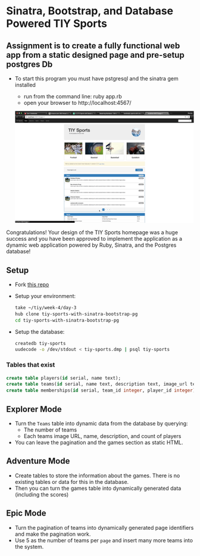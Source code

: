 # Sinatra, Bootstrap, and Database Powered TIY Sports

## Assignment is to create a fully functional web app from a static designed page and pre-setup postgres Db

* To start this program you must have pstgresql and the sinatra gem installed    
  * run from the command line: ruby app.rb
  * open your browser to http://localhost:4567/

  ![TIY Sports Pagination](docs/TIY-sports-pagination.gif)

Congratulations! Your design of the TIY Sports homepage was a huge success and you have been approved to implement the application as a dynamic web application powered by Ruby, Sinatra, and the Postgres database!

## Setup

- Fork [this repo](https://github.com/tiy-tpa-ruby/tiy-sports-with-sinatra-bootstrap-pg)
- Setup your environment:
  ```sh
  take ~/tiy/week-4/day-3
  hub clone tiy-sports-with-sinatra-bootstrap-pg
  cd tiy-sports-with-sinatra-bootstrap-pg
  ```

- Setup the database:
  ```sh
  createdb tiy-sports
  uudecode -o /dev/stdout < tiy-sports.dmp | psql tiy-sports
  ```

### Tables that exist

```sql
create table players(id serial, name text);
create table teams(id serial, name text, description text, image_url text);
create table memberships(id serial, team_id integer, player_id integer);
```

## Explorer Mode

- Turn the `Teams` table into dynamic data from the database by querying:
  - The number of teams
  - Each teams image URL, name, description, and count of players
- You can leave the pagination and the games section as static HTML.

## Adventure Mode

- Create tables to store the information about the games. There is no existing tables or data for this in the database.
- Then you can turn the games table into dynamically generated data (including the scores)

## Epic Mode

- Turn the pagination of teams into dynamically generated page identifiers and make the pagination work.
- Use 5 as the number of teams per `page` and insert many more teams into the system.
